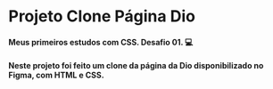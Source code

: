 # Projeto Clone Página Dio
#### Meus primeiros estudos com CSS. Desafio 01. :computer:

#### Neste projeto foi feito um clone da página da Dio disponibilizado no Figma, com HTML e CSS.
